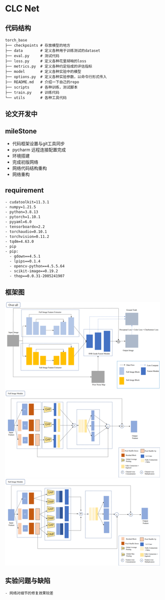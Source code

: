 # CLC Net

## 代码结构
    torch_base 
    ├── checkpoints # 存放模型的地方 
    ├── data        # 定义各种用于训练测试的dataset 
    ├── eval.py     # 测试代码 
    ├── loss.py     # 定义各种花里胡哨的loss 
    ├── metrics.py  # 定义各种约定俗成的评估指标 
    ├── model       # 定义各种实验中的模型 
    ├── options.py  # 定义各种实验参数，以命令行形式传入 
    ├── README.md   # 介绍一下自己的repo 
    ├── scripts     # 各种训练，测试脚本 
    ├── train.py    # 训练代码 
    └── utils       # 各种工具代码

## 论文开发中 

## mileStone
  - 代码框架设置与git工具同步
  - pycharm 远程连接配置完成
  - 环境搭建
  - 完成初版网络
  - 网络代码结构重构
  - 网络重构


## requirement
    - cudatoolkit=11.3.1
    - numpy=1.21.5
    - python=3.8.13
    - pytorch=1.10.1
    - pyyaml=6.0
    - tensorboardx=2.2
    - torchaudio=0.10.1
    - torchvision=0.11.2
    - tqdm=4.63.0
    - pip
    - pip:
      - gdown==4.5.1
      - lpips==0.1.4
      - opencv-python==4.5.5.64
      - scikit-image==0.19.2
      - thop==0.0.31-2005241907

## 框架图
![png](./figure/CLC_Net/page1.png)
![png](./figure/CLC_Net/page2.png)
![png](./figure/CLC_Net/page3.png)
## 实验问题与缺陷
    - 网络对细节的修复效果较差


